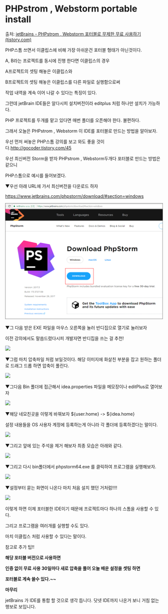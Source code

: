 # PHPstrom , Webstorm portable install

출처: [jetBrains - PHPstrom , Webstorm 포터블로 무제한 무료 사용하기 (tistory.com)](https://gocoder.tistory.com/82?category=701146)

PHP스톰 쓰면서 이클립스에 비해 가장 아쉬운건 포터블 형태가 아닌것이다.

A, B라는 프로젝트를 동시에 진행 한다면 이클립스의 경우

A프로젝트의 셋팅 해놓은 이클립스와

B프로젝트의 셋팅 해놓은 이클립스를 다른 파일로 실행함으로써

작업 내역을 계속 이어 나갈 수 있다는 특징이 있다.

그런데 jetBrain IDE들은 알다시피 설치버전이라 editplus 처럼 하나만 설치가 가능하다.

PHP 프로젝트를 두개를 맡고 있다면 매번 폴더를 오픈해야 한다. 불편하다.


그래서 오늘은 PHPstrom , Webstorm 이 IDE를 포터블로 만드는 방법을 알아보자.

우선 먼저 써놓은 PHP스톰 강의를 보고 와도 좋을 것이다.http://gocoder.tistory.com/45

우선 최신버전 Storm을 받자 PHPstrom , Webstorm두개다 포터블로 만드는 방법은 같으니 

PHP스톰으로 예시를 들어보겠다.

▼우선 아래 URL에 가서 최신버전을 다운로드 하자

https://www.jetbrains.com/phpstorm/download/#section=windows

![](./Images/990B98335A1EA20B16.png)




▼그 다음 받은 EXE 파일을 마우스 오른쪽을 눌러 반디집으로 열기로 눌러보자 

이전 강의에서도 말씀드렸다시피 개발자면 반디집을 쓰는 걸 추천!

![](C:\gitbook\tech_note\posts\Tools\HowTo\Images\9931E6335A1EA20B0B.png)

▼그럼 마치 압축파일 처럼 보일것이다. 해당 이미지에 화살친 부분을 잡고 원하는 폴더로 드래그 드롭 하면 압축이 풀린다.

![](C:\gitbook\tech_note\posts\Tools\HowTo\Images\993DD8335A1EA20C16.png)

▼그다음 Bin 폴더에 접근해서 idea.properties 파일을 메모장이나 editPlus로 열어보자

![](C:\gitbook\tech_note\posts\Tools\HowTo\Images\99F144335A1EA20D38.png)


▼해당 네모친곳을 이렇게 바꿔보자 ${user.home} -> ${idea.home}

설정 내용들을 OS 사용자 계정에 등록하는게 아니라 각 폴더에 등록하겠다는 말이다.

![](C:\gitbook\tech_note\posts\Tools\HowTo\Images\9996BE335A1EA20D0A.png)

▼그리고 앞에 있는 주석을 제거 해보자 최종 모습은 아래와 같다.

![](C:\gitbook\tech_note\posts\Tools\HowTo\Images\998E22335A1EA20E38.png)

▼그리고 다시 bin폴더에서 phpstorm64.exe 를 클릭하여 프로그램을 실행해보자.

![](C:\gitbook\tech_note\posts\Tools\HowTo\Images\997DA2335A1EA20F33.png)

▼설정부터 묻는 화면이 나온다 마치 처음 설치 했던 거처럼!!!!

![](C:\gitbook\tech_note\posts\Tools\HowTo\Images\992830335A1EA20F12.png)

이렇게 하면 이제 포터블한 IDE이기 때문에 프로젝트마다 하나의 스톰을 사용할 수 있다.

그리고 프로그램을 여러개를 실행할 수도 있다.

마치 이클립스 처럼 사용할 수 있다는 말이다.

참고로 추가 팁!!

**해당 포터블 버전으로 사용하면** 

**인증 없이 무료 사용 30일마다 새로 압축을 풀어 오늘 배운 설정을 셋팅 하면**

**포터블로 계속 쓸수 있다.~~**



**마무리**

jetBrains 가 IDE를 통합 할 것으로 생각 듭니다. 닷넷 IDE까지 나온거 보니 거침 없는 행보로 보입니다.